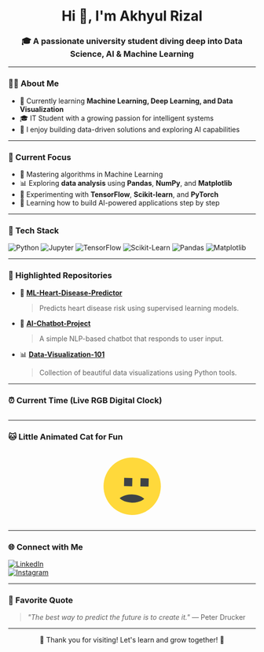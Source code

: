 <h1 align="center">Hi 👋, I'm Akhyul Rizal</h1>
<h3 align="center">🎓 A passionate university student diving deep into Data Science, AI & Machine Learning</h3>

---

### 👨‍💻 About Me

- 🌱 Currently learning **Machine Learning, Deep Learning, and Data Visualization**
- 🎓 IT Student with a growing passion for intelligent systems
- 🤖 I enjoy building data-driven solutions and exploring AI capabilities

---

### 🎯 Current Focus

- 🧠 Mastering algorithms in Machine Learning
- 📊 Exploring **data analysis** using **Pandas**, **NumPy**, and **Matplotlib**
- 🧪 Experimenting with **TensorFlow**, **Scikit-learn**, and **PyTorch**
- 📘 Learning how to build AI-powered applications step by step

---

### 🧰 Tech Stack

![Python](https://img.shields.io/badge/Python-3776AB?style=for-the-badge&logo=python&logoColor=white)
![Jupyter](https://img.shields.io/badge/Jupyter-F37626?style=for-the-badge&logo=jupyter&logoColor=white)
![TensorFlow](https://img.shields.io/badge/TensorFlow-FF6F00?style=for-the-badge&logo=tensorflow&logoColor=white)
![Scikit-Learn](https://img.shields.io/badge/Scikit--Learn-F7931E?style=for-the-badge&logo=scikit-learn&logoColor=white)
![Pandas](https://img.shields.io/badge/Pandas-150458?style=for-the-badge&logo=pandas&logoColor=white)
![Matplotlib](https://img.shields.io/badge/Matplotlib-11557C?style=for-the-badge&logo=matplotlib&logoColor=white)

---

### 🌟 Highlighted Repositories

- 🔬 [**ML-Heart-Disease-Predictor**](https://github.com/yourusername/ML-Heart-Disease-Predictor)  
  > Predicts heart disease risk using supervised learning models.

- 🧠 [**AI-Chatbot-Project**](https://github.com/yourusername/AI-Chatbot-Project)  
  > A simple NLP-based chatbot that responds to user input.

- 📊 [**Data-Visualization-101**](https://github.com/yourusername/Data-Visualization-101)  
  > Collection of beautiful data visualizations using Python tools.

---

### ⏰ Current Time (Live RGB Digital Clock)

<div align="center">
  
  <p id="clock" style="font-size:30px; color:rgb(0,255,128); font-family:monospace; font-weight:bold;"></p>

  <script>
    function updateClock() {
      const now = new Date();
      const time = now.toLocaleTimeString('en-US');
      document.getElementById('clock').innerHTML = "🕒 Current Time: " + time;
    }
    setInterval(updateClock, 1000);
    updateClock();
  </script>
  
</div>

---

### 🐱 Little Animated Cat for Fun

<div align="center">
  <svg width="150" height="150" viewBox="0 0 36 36" xmlns="http://www.w3.org/2000/svg">
    <g transform="translate(4 4)">
      <circle cx="14" cy="14" r="14" fill="#FFD93B"/>
      <path fill="#3E4347" d="M10 10h4v4h-4zM18 10h4v4h-4z"/>
      <path fill="#3E4347" d="M14 22c-4 0-6-2-6-2s2-2 6-2 6 2 6 2-2 2-6 2z"/>
    </g>
    <animateTransform attributeName="transform" attributeType="XML" type="rotate"
      from="0 18 18" to="360 18 18" dur="10s" repeatCount="indefinite"/>
  </svg>
</div>

---

### 🌐 Connect with Me

[![LinkedIn](https://img.shields.io/badge/LinkedIn-blue?style=flat&logo=linkedin&logoColor=white)](https://www.linkedin.com/in/yourusername)  
[![Instagram](https://img.shields.io/badge/Instagram-purple?style=flat&logo=instagram&logoColor=white)](https://www.instagram.com/yourusername)

---

### 💬 Favorite Quote

> *"The best way to predict the future is to create it."* — Peter Drucker

---

<p align="center">
  🚀 Thank you for visiting! Let's learn and grow together! 🌱
</p>